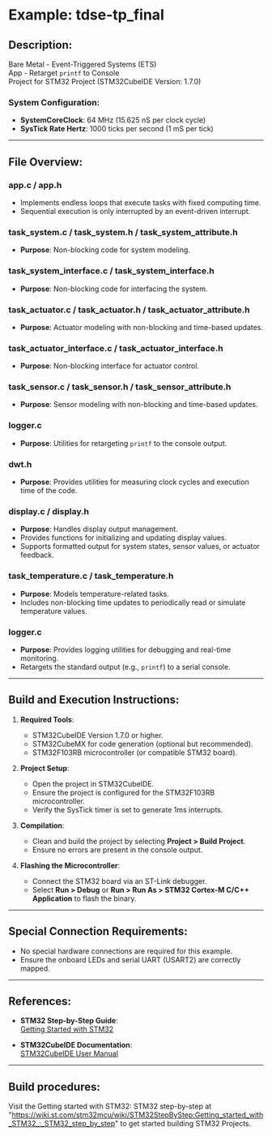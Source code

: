 # Example: tdse-tp_final

## Description:
Bare Metal - Event-Triggered Systems (ETS)  
App - Retarget `printf` to Console  
Project for STM32 Project (STM32CubeIDE Version: 1.7.0)  

### System Configuration:
- **SystemCoreClock**: 64 MHz (15.625 nS per clock cycle)  
- **SysTick Rate Hertz**: 1000 ticks per second (1 mS per tick)  

---

## File Overview:
### **app.c** / **app.h**
- Implements endless loops that execute tasks with fixed computing time.  
- Sequential execution is only interrupted by an event-driven interrupt.  

### **task_system.c** / **task_system.h** / **task_system_attribute.h**
- **Purpose**: Non-blocking code for system modeling.  

### **task_system_interface.c** / **task_system_interface.h**
- **Purpose**: Non-blocking code for interfacing the system.

### **task_actuator.c** / **task_actuator.h** / **task_actuator_attribute.h**
- **Purpose**: Actuator modeling with non-blocking and time-based updates.  

### **task_actuator_interface.c** / **task_actuator_interface.h**
- **Purpose**: Non-blocking interface for actuator control.  

### **task_sensor.c** / **task_sensor.h** / **task_sensor_attribute.h**
- **Purpose**: Sensor modeling with non-blocking and time-based updates.  

### **logger.c**
- **Purpose**: Utilities for retargeting `printf` to the console output.  

### **dwt.h**
- **Purpose**: Provides utilities for measuring clock cycles and execution time of the code.  

### **display.c** / **display.h**
- **Purpose**: Handles display output management.
- Provides functions for initializing and updating display values.
- Supports formatted output for system states, sensor values, or actuator feedback.

### **task_temperature.c** / **task_temperature.h**
- **Purpose**: Models temperature-related tasks.
- Includes non-blocking time updates to periodically read or simulate temperature values.

### **logger.c**
- **Purpose**: Provides logging utilities for debugging and real-time monitoring.
- Retargets the standard output (e.g., `printf`) to a serial console.

---

## Build and Execution Instructions:

1. **Required Tools**:
   - STM32CubeIDE Version 1.7.0 or higher.
   - STM32CubeMX for code generation (optional but recommended).
   - STM32F103RB microcontroller (or compatible STM32 board).

2. **Project Setup**:
   - Open the project in STM32CubeIDE.
   - Ensure the project is configured for the STM32F103RB microcontroller.
   - Verify the SysTick timer is set to generate 1ms interrupts.

3. **Compilation**:
   - Clean and build the project by selecting **Project > Build Project**.
   - Ensure no errors are present in the console output.

4. **Flashing the Microcontroller**:
   - Connect the STM32 board via an ST-Link debugger.
   - Select **Run > Debug** or **Run > Run As > STM32 Cortex-M C/C++ Application** to flash the binary.

---

## Special Connection Requirements:
- No special hardware connections are required for this example.  
- Ensure the onboard LEDs and serial UART (USART2) are correctly mapped.

---

## References:
- **STM32 Step-by-Step Guide**:  
  [Getting Started with STM32](https://wiki.st.com/stm32mcu/wiki/STM32StepByStep:Getting_started_with_STM32_:_STM32_step_by_step)  

- **STM32CubeIDE Documentation**:  
  [STM32CubeIDE User Manual](https://www.st.com/en/development-tools/stm32cubeide.html)  

---

## Build procedures:
Visit the Getting started with STM32: STM32 step-by-step at 
"https://wiki.st.com/stm32mcu/wiki/STM32StepByStep:Getting_started_with_STM32_:_STM32_step_by_step"
to get started building STM32 Projects.